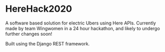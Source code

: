 # HereHack2020
A software based solution for electric Ubers using Here APIs. Currently made by team Wingwomen in a 24 hour hackathon, and likely to undergo further changes soon!

Built using the Django REST framework.
